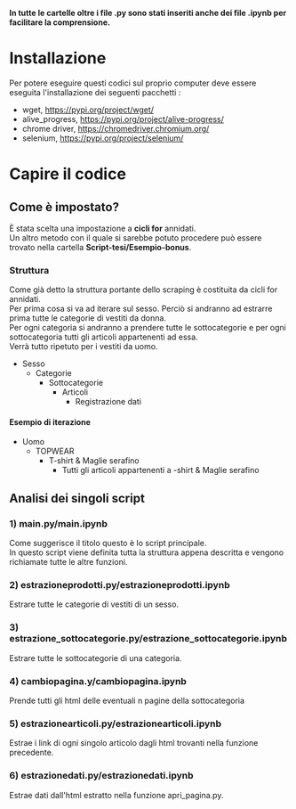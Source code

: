 **In tutte le cartelle oltre i file .py sono stati inseriti anche dei file .ipynb per facilitare la comprensione.**  
# Installazione  
Per potere eseguire questi codici sul proprio computer deve essere eseguita l'installazione dei seguenti pacchetti :
- wget, https://pypi.org/project/wget/
- alive_progress, https://pypi.org/project/alive-progress/
- chrome driver, https://chromedriver.chromium.org/
- selenium, https://pypi.org/project/selenium/

# Capire il codice 
## Come è impostato?
È stata scelta una impostazione a **cicli for** annidati.  
Un altro metodo con il quale si sarebbe potuto procedere può essere trovato nella cartella **Script-tesi/Esempio-bonus**.  

### Struttura
Come già detto la struttura portante dello scraping è costituita da cicli for annidati.  
Per prima cosa si va ad iterare sul sesso.  Perciò si andranno ad estrarre prima tutte le categorie di vestiti da  donna.  
Per ogni categoria si andranno a prendere tutte le sottocategorie e per ogni sottocategoria tutti gli articoli appartenenti ad essa.  
Verrà tutto ripetuto per i vestiti da uomo.  
- Sesso
  - Categorie
     - Sottocategorie
        - Articoli
           - Registrazione dati 

#### Esempio di iterazione
- Uomo
    - TOPWEAR
        - T-shirt & Maglie serafino
             - Tutti gli articoli appartenenti a -shirt & Maglie serafino
              
## Analisi dei singoli script

### 1) main.py/main.ipynb
Come suggerisce il titolo questo è lo script principale.  
In questo script viene definita tutta la struttura appena descritta e vengono richiamate tutte le altre funzioni.  

### 2) estrazioneprodotti.py/estrazioneprodotti.ipynb
Estrare tutte le categorie di vestiti di un sesso.

### 3) estrazione_sottocategorie.py/estrazione_sottocategorie.ipynb
Estrare tutte le sottocategorie di una categoria.

### 4) cambiopagina.y/cambiopagina.ipynb
Prende tutti gli html delle eventuali n pagine della sottocategoria

### 5) estrazionearticoli.py/estrazionearticoli.ipynb
Estrae  i link di ogni singolo articolo dagli html trovanti nella funzione precedente.

### 6) estrazionedati.py/estrazionedati.ipynb
Estrae  dati dall'html estratto nella funzione apri_pagina.py.
